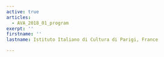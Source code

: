 ```yaml
---
active: true
articles:
  - AVA_2018_01_program
exerpt: ''
firstname: ''
lastname: Istituto Italiano di Cultura di Parigi, France

---
```

